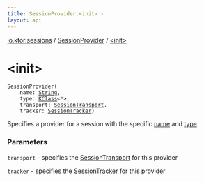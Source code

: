 ```yaml
---
title: SessionProvider.<init> - 
layout: api
---
```


<div class='api-docs-breadcrumbs'><a href="../index.html">io.ktor.sessions</a> / <a href="index.html">SessionProvider</a> / <a href="./-init-.html">&lt;init&gt;</a></div>

# &lt;init&gt;

<div class="signature"><code><span class="identifier">SessionProvider</span><span class="symbol">(</span><br/>&nbsp;&nbsp;&nbsp;&nbsp;<span class="parameterName" id="io.ktor.sessions.SessionProvider$<init>(kotlin.String, kotlin.reflect.KClass((kotlin.Any)), io.ktor.sessions.SessionTransport, io.ktor.sessions.SessionTracker)/name">name</span><span class="symbol">:</span>&nbsp;<a href="https://kotlinlang.org/api/latest/jvm/stdlib/kotlin/-string/index.html"><span class="identifier">String</span></a><span class="symbol">, </span><br/>&nbsp;&nbsp;&nbsp;&nbsp;<span class="parameterName" id="io.ktor.sessions.SessionProvider$<init>(kotlin.String, kotlin.reflect.KClass((kotlin.Any)), io.ktor.sessions.SessionTransport, io.ktor.sessions.SessionTracker)/type">type</span><span class="symbol">:</span>&nbsp;<a href="https://kotlinlang.org/api/latest/jvm/stdlib/kotlin.reflect/-k-class/index.html"><span class="identifier">KClass</span></a><span class="symbol">&lt;</span><span class="identifier">*</span><span class="symbol">&gt;</span><span class="symbol">, </span><br/>&nbsp;&nbsp;&nbsp;&nbsp;<span class="parameterName" id="io.ktor.sessions.SessionProvider$<init>(kotlin.String, kotlin.reflect.KClass((kotlin.Any)), io.ktor.sessions.SessionTransport, io.ktor.sessions.SessionTracker)/transport">transport</span><span class="symbol">:</span>&nbsp;<a href="../-session-transport/index.html"><span class="identifier">SessionTransport</span></a><span class="symbol">, </span><br/>&nbsp;&nbsp;&nbsp;&nbsp;<span class="parameterName" id="io.ktor.sessions.SessionProvider$<init>(kotlin.String, kotlin.reflect.KClass((kotlin.Any)), io.ktor.sessions.SessionTransport, io.ktor.sessions.SessionTracker)/tracker">tracker</span><span class="symbol">:</span>&nbsp;<a href="../-session-tracker/index.html"><span class="identifier">SessionTracker</span></a><span class="symbol">)</span></code></div>

Specifies a provider for a session with the specific <a href="-init-.html#io.ktor.sessions.SessionProvider$<init>(kotlin.String, kotlin.reflect.KClass((kotlin.Any)), io.ktor.sessions.SessionTransport, io.ktor.sessions.SessionTracker)/name">name</a> and <a href="-init-.html#io.ktor.sessions.SessionProvider$<init>(kotlin.String, kotlin.reflect.KClass((kotlin.Any)), io.ktor.sessions.SessionTransport, io.ktor.sessions.SessionTracker)/type">type</a>

### Parameters

<code>transport</code> - specifies the <a href="../-session-transport/index.html">SessionTransport</a> for this provider

<code>tracker</code> - specifies the <a href="../-session-tracker/index.html">SessionTracker</a> for this provider